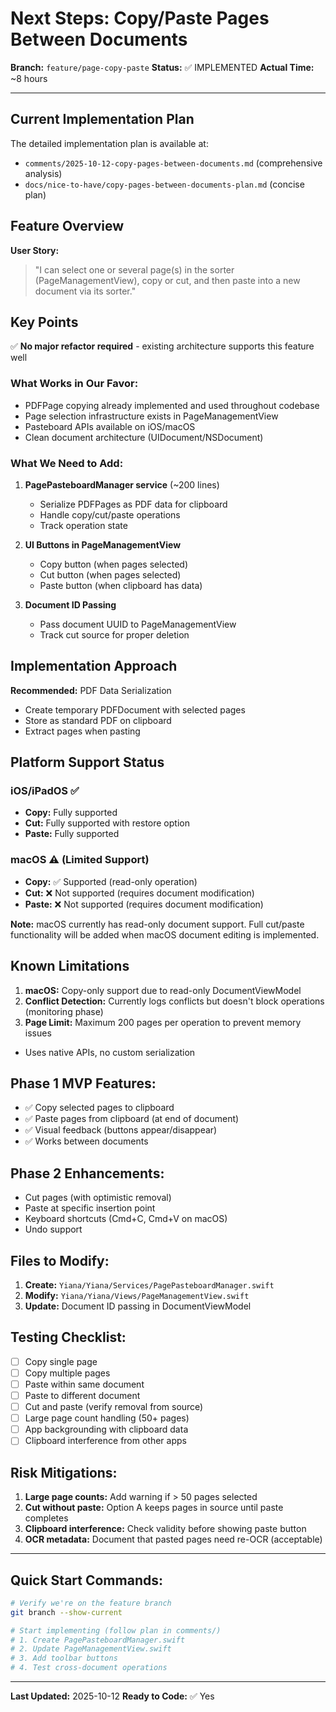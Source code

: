 # Next Steps: Copy/Paste Pages Between Documents

**Branch:** `feature/page-copy-paste`
**Status:** ✅ IMPLEMENTED
**Actual Time:** ~8 hours

---

## Current Implementation Plan

The detailed implementation plan is available at:
- `comments/2025-10-12-copy-pages-between-documents.md` (comprehensive analysis)
- `docs/nice-to-have/copy-pages-between-documents-plan.md` (concise plan)

## Feature Overview

**User Story:**
> "I can select one or several page(s) in the sorter (PageManagementView), copy or cut, and then paste into a new document via its sorter."

## Key Points

✅ **No major refactor required** - existing architecture supports this feature well

### What Works in Our Favor:
- PDFPage copying already implemented and used throughout codebase
- Page selection infrastructure exists in PageManagementView
- Pasteboard APIs available on iOS/macOS
- Clean document architecture (UIDocument/NSDocument)

### What We Need to Add:
1. **PagePasteboardManager service** (~200 lines)
   - Serialize PDFPages as PDF data for clipboard
   - Handle copy/cut/paste operations
   - Track operation state

2. **UI Buttons in PageManagementView**
   - Copy button (when pages selected)
   - Cut button (when pages selected)
   - Paste button (when clipboard has data)

3. **Document ID Passing**
   - Pass document UUID to PageManagementView
   - Track cut source for proper deletion

## Implementation Approach

**Recommended:** PDF Data Serialization
- Create temporary PDFDocument with selected pages
- Store as standard PDF on clipboard
- Extract pages when pasting

## Platform Support Status

### iOS/iPadOS ✅
- **Copy:** Fully supported
- **Cut:** Fully supported with restore option
- **Paste:** Fully supported

### macOS ⚠️ (Limited Support)
- **Copy:** ✅ Supported (read-only operation)
- **Cut:** ❌ Not supported (requires document modification)
- **Paste:** ❌ Not supported (requires document modification)

**Note:** macOS currently has read-only document support. Full cut/paste functionality will be added when macOS document editing is implemented.

## Known Limitations

1. **macOS:** Copy-only support due to read-only DocumentViewModel
2. **Conflict Detection:** Currently logs conflicts but doesn't block operations (monitoring phase)
3. **Page Limit:** Maximum 200 pages per operation to prevent memory issues
- Uses native APIs, no custom serialization

## Phase 1 MVP Features:
- ✅ Copy selected pages to clipboard
- ✅ Paste pages from clipboard (at end of document)
- ✅ Visual feedback (buttons appear/disappear)
- ✅ Works between documents

## Phase 2 Enhancements:
- Cut pages (with optimistic removal)
- Paste at specific insertion point
- Keyboard shortcuts (Cmd+C, Cmd+V on macOS)
- Undo support

## Files to Modify:

1. **Create:** `Yiana/Yiana/Services/PagePasteboardManager.swift`
2. **Modify:** `Yiana/Yiana/Views/PageManagementView.swift`
3. **Update:** Document ID passing in DocumentViewModel

## Testing Checklist:

- [ ] Copy single page
- [ ] Copy multiple pages
- [ ] Paste within same document
- [ ] Paste to different document
- [ ] Cut and paste (verify removal from source)
- [ ] Large page count handling (50+ pages)
- [ ] App backgrounding with clipboard data
- [ ] Clipboard interference from other apps

## Risk Mitigations:

1. **Large page counts:** Add warning if > 50 pages selected
2. **Cut without paste:** Option A keeps pages in source until paste completes
3. **Clipboard interference:** Check validity before showing paste button
4. **OCR metadata:** Document that pasted pages need re-OCR (acceptable)

---

## Quick Start Commands:

```bash
# Verify we're on the feature branch
git branch --show-current

# Start implementing (follow plan in comments/)
# 1. Create PagePasteboardManager.swift
# 2. Update PageManagementView.swift
# 3. Add toolbar buttons
# 4. Test cross-document operations
```

---

**Last Updated:** 2025-10-12
**Ready to Code:** ✅ Yes
